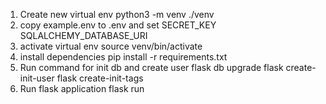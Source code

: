 1. Create new virtual env
python3 -m venv ./venv
2. copy example.env to .env and set SECRET_KEY
                                    SQLALCHEMY_DATABASE_URI
3. activate virtual env
source venv/bin/activate
4. install dependencies
pip install -r requirements.txt
5. Run command for init db and create user
flask db upgrade
flask create-init-user
flask create-init-tags
6. Run flask application
flask run

